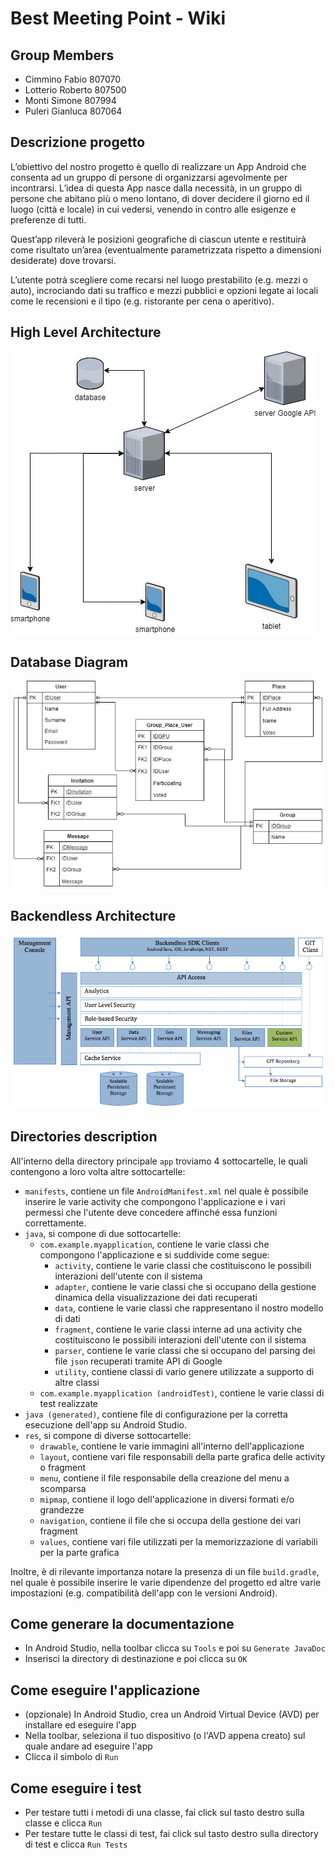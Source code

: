 # Best Meeting Point - Wiki
## Group Members
*  Cimmino Fabio 807070
*  Lotterio Roberto 807500
*  Monti Simone 807994
*  Puleri Gianluca 807064

## Descrizione progetto
L’obiettivo del nostro progetto è quello di realizzare un App Android che consenta ad un gruppo di persone di organizzarsi agevolmente per incontrarsi. L’idea di questa App nasce dalla necessità, in un gruppo di persone che abitano più o meno lontano, di dover decidere il giorno ed il luogo (città e locale) in cui vedersi, venendo in contro alle esigenze e preferenze di tutti.

Quest’app rileverà le posizioni geografiche di ciascun utente e restituirà come risultato un’area (eventualmente parametrizzata rispetto a dimensioni desiderate) dove trovarsi.

L’utente potrà scegliere come recarsi nel luogo prestabilito (e.g. mezzi o auto), incrociando dati su traffico e mezzi pubblici e opzioni legate ai locali come le recensioni e il tipo (e.g. ristorante per cena o aperitivo).

## High Level Architecture
![Architecture](architettura.jpg)

## Database Diagram
![Database diagram](Database_Diagram.jpg)

## Backendless Architecture
![Backendless Architecture](backendless_architecture.jpg)

## Directories description
All'interno della directory principale `app` troviamo 4 sottocartelle, le quali contengono a loro volta altre sottocartelle:
* `manifests`, contiene un file `AndroidManifest.xml` nel quale è possibile inserire le varie activity che compongono l'applicazione e i vari permessi che l'utente deve concedere affinché essa funzioni correttamente.
* `java`, si compone di due sottocartelle:
   * `com.example.myapplication`, contiene le varie classi che compongono l'applicazione e si suddivide come segue:
      * `activity`, contiene le varie classi che costituiscono le possibili interazioni dell'utente con il sistema 
      * `adapter`, contiene le varie classi che si occupano della gestione dinamica della visualizzazione dei dati recuperati
      * `data`, contiene le varie classi che rappresentano il nostro modello di dati
      * `fragment`, contiene le varie classi interne ad una activity che costituiscono le possibili interazioni dell'utente con il sistema  
      * `parser`, contiene le varie classi che si occupano del parsing dei file `json` recuperati tramite API di Google
      * `utility`, contiene classi di vario genere utilizzate a supporto di altre classi
   * `com.example.myapplication (androidTest)`, contiene le varie classi di test realizzate
* `java (generated)`, contiene file di configurazione per la corretta esecuzione dell'app su Android Studio.
* `res`, si compone di diverse sottocartelle:
   * `drawable`, contiene le varie immagini all'interno dell'applicazione
   * `layout`, contiene vari file responsabili della parte grafica delle activity o fragment
   * `menu`, contiene il file responsabile della creazione del menu a scomparsa
   * `mipmap`, contiene il logo dell'applicazione in diversi formati e/o grandezze
   * `navigation`, contiene il file che si occupa della gestione dei vari fragment
   * `values`, contiene vari file utilizzati per la memorizzazione di variabili per la parte grafica

Inoltre, è di rilevante importanza notare la presenza di un file `build.gradle`, nel quale è possibile inserire le varie dipendenze del progetto ed altre varie impostazioni (e.g. compatibilità dell'app con le versioni Android).

## Come generare la documentazione
* In Android Studio, nella toolbar clicca su `Tools` e poi su `Generate JavaDoc`
* Inserisci la directory di destinazione e poi clicca su `OK`

## Come eseguire l'applicazione
* (opzionale) In Android Studio, crea un Android Virtual Device (AVD) per installare ed eseguire l'app
* Nella toolbar, seleziona il tuo dispositivo (o l'AVD appena creato) sul quale andare ad eseguire l'app
* Clicca il simbolo di `Run`

## Come eseguire i test
* Per testare tutti i metodi di una classe, fai click sul tasto destro sulla classe e clicca `Run`
* Per testare tutte le classi di test, fai click sul tasto destro sulla directory di test e clicca `Run Tests`